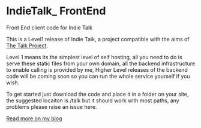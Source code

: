 IndieTalk_ FrontEnd
==================

Front End client code for Indie Talk

This is a Level1 release of Indie Talk, a project compatible with the aims of [The Talk Project](http://talkproject.org).

Level 1 means its the simplest level of self hosting, all you need to do is serve these static files from your own domain, all the backend infrastructure to enable calling is provided by me, Higher Level releases of the backend code will be coming soon so you can run the whole service yourself if you wish.

To get started just download the code and place it in a folder on your site, the suggested locaiton is /talk but it should work with most paths, any problems please raise an issue here.

[Read more on my blog](http://sammachin.com/indie-talk)
